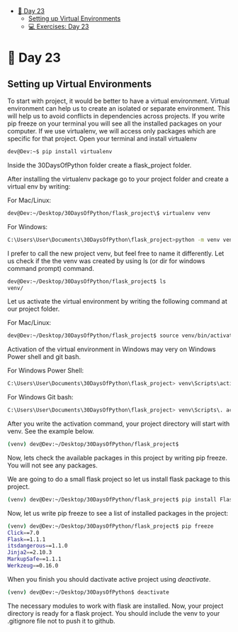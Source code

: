 - [📘 Day 23](#-day-23)
  - [Setting up Virtual Environments](#setting-up-virtual-environments)
  - [💻 Exercises: Day 23](#-exercises-day-23)

# 📘 Day 23

## Setting up Virtual Environments

To start with project, it would be better to have a virtual environment. Virtual environment can help us to create an isolated or separate environment. This will help us to avoid conflicts in dependencies across projects. If you write pip freeze on your terminal you will see all the installed packages on your computer. If we use virtualenv, we will access only packages which are specific for that project. Open your terminal and install virtualenv

```sh
dev@Dev:~$ pip install virtualenv
```

Inside the 30DaysOfPython folder create a flask_project folder.

After installing the virtualenv package go to your project folder and create a virtual env by writing:

For Mac/Linux:
```sh
dev@Dev:~/Desktop/30DaysOfPython/flask_project\$ virtualenv venv

```

For Windows:
```sh
C:\Users\User\Documents\30DaysOfPython\flask_project>python -m venv venv
```

I prefer to call the new project venv, but feel free to name it differently. Let us check if the the venv was created by using ls (or dir for windows command prompt) command.

```sh
dev@Dev:~/Desktop/30DaysOfPython/flask_project$ ls
venv/
```

Let us activate the virtual environment by writing the following command at our project folder.

For Mac/Linux:
```sh
dev@Dev:~/Desktop/30DaysOfPython/flask_project$ source venv/bin/activate
```
Activation of the virtual environment in Windows may very on Windows Power shell and git bash. 

For Windows Power Shell:
```sh
C:\Users\User\Documents\30DaysOfPython\flask_project> venv\Scripts\activate
```

For Windows Git bash:
```sh
C:\Users\User\Documents\30DaysOfPython\flask_project> venv\Scripts\. activate
```

After you write the activation command, your project directory will start with venv. See the example below.

```sh
(venv) dev@Dev:~/Desktop/30DaysOfPython/flask_project$
```

Now, lets check the available packages in this project by writing pip freeze. You will not see any packages.

We are going to do a small flask project so let us install flask package to this project.

```sh
(venv) dev@Dev:~/Desktop/30DaysOfPython/flask_project$ pip install Flask
```

Now, let us write pip freeze to see a list of installed packages in the project:

```sh
(venv) dev@Dev:~/Desktop/30DaysOfPython/flask_project$ pip freeze
Click==7.0
Flask==1.1.1
itsdangerous==1.1.0
Jinja2==2.10.3
MarkupSafe==1.1.1
Werkzeug==0.16.0
```

When you finish you should dactivate active project using _deactivate_.

```sh
(venv) dev@Dev:~/Desktop/30DaysOfPython$ deactivate
```

The necessary modules to work with flask are installed. Now, your project directory is ready for a flask project. You should include the venv to your .gitignore file not to push it to github.
